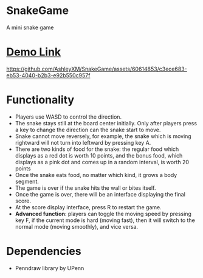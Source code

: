 # SnakeGame
A mini snake game

# [Demo Link](https://youtu.be/sj-HXIDWKOg)

https://github.com/AshleyXM/SnakeGame/assets/60614853/c3ece683-eb53-4040-b2b3-e92b550c957f

# Functionality
- Players use WASD to control the direction.
- The snake stays still at the board center initially. Only after players press a key to change the direction can the snake start to move.
- Snake cannot move reversely, for example, the snake which is moving rightward will not turn into leftward by pressing key A.
- There are two kinds of food for the snake: the regular food which displays as a red dot is worth 10 points, and the bonus food, which displays as a pink dot and comes up in a random interval, is worth 20 points
- Once the snake eats food, no matter which kind, it grows a body segment.
- The game is over if the snake hits the wall or bites itself.
- Once the game is over, there will be an interface displaying the final score.
- At the score display interface, press R to restart the game.
- **Advanced function**: players can toggle the moving speed by pressing key F, if the current mode is hard (moving fast), then it will switch to the normal mode (moving smoothly), and vice versa.

# Dependencies
- Penndraw library by UPenn
